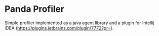 Panda Profiler
==============

Simple profiler implemented as a java agent library and a plugin for Intellij IDEA (https://plugins.jetbrains.com/plugin/7772?pr=).